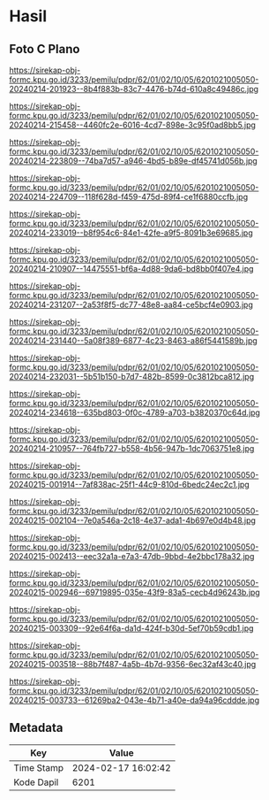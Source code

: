 # Hasil

## Foto C Plano

https://sirekap-obj-formc.kpu.go.id/3233/pemilu/pdpr/62/01/02/10/05/6201021005050-20240214-201923--8b4f883b-83c7-4476-b74d-610a8c49486c.jpg

https://sirekap-obj-formc.kpu.go.id/3233/pemilu/pdpr/62/01/02/10/05/6201021005050-20240214-215458--4460fc2e-6016-4cd7-898e-3c95f0ad8bb5.jpg

https://sirekap-obj-formc.kpu.go.id/3233/pemilu/pdpr/62/01/02/10/05/6201021005050-20240214-223809--74ba7d57-a946-4bd5-b89e-df45741d056b.jpg

https://sirekap-obj-formc.kpu.go.id/3233/pemilu/pdpr/62/01/02/10/05/6201021005050-20240214-224709--118f628d-f459-475d-89f4-ce1f6880ccfb.jpg

https://sirekap-obj-formc.kpu.go.id/3233/pemilu/pdpr/62/01/02/10/05/6201021005050-20240214-233019--b8f954c6-84e1-42fe-a9f5-8091b3e69685.jpg

https://sirekap-obj-formc.kpu.go.id/3233/pemilu/pdpr/62/01/02/10/05/6201021005050-20240214-210907--14475551-bf6a-4d88-9da6-bd8bb0f407e4.jpg

https://sirekap-obj-formc.kpu.go.id/3233/pemilu/pdpr/62/01/02/10/05/6201021005050-20240214-231207--2a53f8f5-dc77-48e8-aa84-ce5bcf4e0903.jpg

https://sirekap-obj-formc.kpu.go.id/3233/pemilu/pdpr/62/01/02/10/05/6201021005050-20240214-231440--5a08f389-6877-4c23-8463-a86f5441589b.jpg

https://sirekap-obj-formc.kpu.go.id/3233/pemilu/pdpr/62/01/02/10/05/6201021005050-20240214-232031--5b51b150-b7d7-482b-8599-0c3812bca812.jpg

https://sirekap-obj-formc.kpu.go.id/3233/pemilu/pdpr/62/01/02/10/05/6201021005050-20240214-234618--635bd803-0f0c-4789-a703-b3820370c64d.jpg

https://sirekap-obj-formc.kpu.go.id/3233/pemilu/pdpr/62/01/02/10/05/6201021005050-20240214-210957--764fb727-b558-4b56-947b-1dc7063751e8.jpg

https://sirekap-obj-formc.kpu.go.id/3233/pemilu/pdpr/62/01/02/10/05/6201021005050-20240215-001914--7af838ac-25f1-44c9-810d-6bedc24ec2c1.jpg

https://sirekap-obj-formc.kpu.go.id/3233/pemilu/pdpr/62/01/02/10/05/6201021005050-20240215-002104--7e0a546a-2c18-4e37-ada1-4b697e0d4b48.jpg

https://sirekap-obj-formc.kpu.go.id/3233/pemilu/pdpr/62/01/02/10/05/6201021005050-20240215-002413--eec32a1a-e7a3-47db-9bbd-4e2bbc178a32.jpg

https://sirekap-obj-formc.kpu.go.id/3233/pemilu/pdpr/62/01/02/10/05/6201021005050-20240215-002946--69719895-035e-43f9-83a5-cecb4d96243b.jpg

https://sirekap-obj-formc.kpu.go.id/3233/pemilu/pdpr/62/01/02/10/05/6201021005050-20240215-003309--92e64f6a-da1d-424f-b30d-5ef70b59cdb1.jpg

https://sirekap-obj-formc.kpu.go.id/3233/pemilu/pdpr/62/01/02/10/05/6201021005050-20240215-003518--88b7f487-4a5b-4b7d-9356-6ec32af43c40.jpg

https://sirekap-obj-formc.kpu.go.id/3233/pemilu/pdpr/62/01/02/10/05/6201021005050-20240215-003733--61269ba2-043e-4b71-a40e-da94a96cddde.jpg


## Metadata

| Key        | Value               |
| ---------- | ------------------- |
| Time Stamp | 2024-02-17 16:02:42 |
| Kode Dapil | 6201                |



